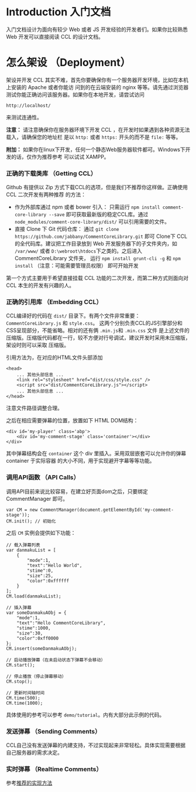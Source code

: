 # Introduction 入门文档
入门文档设计为面向有较少 Web 或者 JS 开发经验的开发者们。如果你比较熟悉 Web 开发可以直接阅读 CCL
的设计文档。

# 怎么架设 （Deployment）
架设并开发 CCL 其实不难，首先你要确保你有一个服务器开发环境，比如在本机上安装的 Apache 或者你能访
问到的在云端安装的 nginx 等等。请先通过浏览器测试你能正确访问该服务器。如果你在本地开发，请尝试访问

    http://localhost/
    
来测试连通性。

**注意：** 请注意确保你在服务器环境下开发 CCL ，在开发时如果遇到各种资源无法载入，请确保您的地址栏
是以 `http:` 或者 `https:` 开头的而不是 `file:` 等等。

**附加：** 如果你在linux下开发，任何一个静态Web服务器软件都可。Windows下开发的话，仅作为推荐参考
可以试试 XAMPP。

### 正确的下载类库 （Getting CCL）
Github 有提供以 Zip 方式下载CCL的选项，但是我们不推荐你这样做。正确使用 CCL 二次开发有两种推荐
的方法：

- 作为外部库通过 npm 或者 bower 引入： 只需运行 `npm install comment-core-library --save`
    即可获取最新版的稳定CCL库。通过 `node_modules/comment-core-library/dist/`
    可以引用需要的文件。
- 直接 Clone 下 Git 代码仓库： 通过 `git clone https://github.com/jabbany/CommentCoreLibrary.git`
    即可 Clone下 CCL 的全代码库。建议把工作目录放到 Web 开发服务器下的子文件夹内，如 `/var/www/`
    或者 `D:\webroot\htdocs`下之类的。之后进入 CommentCoreLibrary 文件夹，
    运行 `npm install grunt-cli -g` 和 `npm install` 
    （注意：可能需要管理员权限） 即可开始开发
    
第一个方式主要用于希望直接挂载 CCL 功能的二次开发，而第二种方式则面向对 CCL 本生的开发有兴趣的人。

### 正确的引用库 （Embedding CCL）
CCL编译好的代码在 `dist/` 目录下。有两个文件非常重要： `CommentCoreLibrary.js` 和 `style.css`。
这两个分别负责CCL的JS引擎部分和CSS呈现部分，不能省略。相对的还有俩 `.min.js`和 `.min.css` 文件
是上述文件的压缩版。压缩版代码都在一行，较不方便对行号调试，建议开发时采用未压缩版，架设时则可以采取
压缩版。

引用方法为，在对应的HTML文件头部添加

    <head>
        ... 其他头部信息 ...
        <link rel="stylesheet" href="dist/css/style.css" />
        <script src="dist/CommentCoreLibrary.js"></script>
        ... 其他头部信息 ...
    </head>
    
注意文件路径调整合理。

之后在相应需要弹幕的位置，放置如下 HTML DOM结构：

    <div id='my-player' class='abp'>
        <div id='my-comment-stage' class='container'></div>
    </div>
    
其中弹幕结构会在 `container` 这个 div 里插入。采用双层嵌套可以允许你的弹幕 container 于实际容器
的大小不同，用于实现避开字幕等等功能。

### 调用API函数 （API Calls）
调用API目前来说比较容易，在建立好页面dom之后，只要绑定 CommentManager 即可。

    var CM = new CommentManager(document.getElementById('my-comment-stage'));
    CM.init(); // 初始化
    
之后 `CM` 实例会提供如下功能：

    // 载入弹幕列表
    var danmakuList = [
        {
            "mode":1,
            "text":"Hello World",
            "stime":0,
            "size":25,
            "color":0xffffff
        }
    ];
    CM.load(danmakuList);
    
    // 插入弹幕
    var someDanmakuAObj = {
        "mode":1,
        "text":"Hello CommentCoreLibrary",
        "stime":1000,
        "size":30,
        "color":0xff0000
    };
    CM.insert(someDanmakuAObj);
    
    // 启动播放弹幕（在未启动状态下弹幕不会移动）
    CM.start();
    
    // 停止播放（停止弹幕移动）
    CM.stop();
    
    // 更新时间轴时间
    CM.time(500);
    CM.time(1000);
    
具体使用的参考可以参考 `demo/tutorial`。内有大部分此示例的代码。

### 发送弹幕 （Sending Comments）
CCL自己没有发送弹幕的内建支持，不过实现起来非常轻松。具体实现需要根据自己服务器的需求决定。

### 实时弹幕 （Realtime Comments）
参考[推荐的实现方法](DoingItRight.md)
